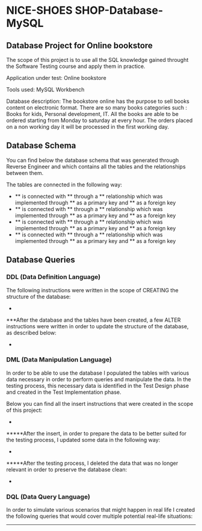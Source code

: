 # NICE-SHOES SHOP-Database-MySQL
## Database Project for **Online bookstore**
The scope of this project is to use all the SQL knowledge gained throught the Software Testing course and apply them in practice.

Application under test: Online bookstore

Tools used: MySQL Workbench

Database description: The bookstore online has the purpose to sell books content on electronic format. There are so many books categories such : Books for kids, Personal development, IT. All the books are able to be ordered starting from Monday to saturday at every hour. The orders placed on a non working day it will be processed in the first working day.

## Database Schema 

You can find below the database schema that was generated through Reverse Engineer and which contains all the tables and the relationships between them.

The tables are connected in the following way:
- **  is connected with ** through a ** relationship which was implemented through ** as a primary key and ** as a foreign key
- **  is connected with ** through a ** relationship which was implemented through ** as a primary key and ** as a foreign key
- **  is connected with ** through a ** relationship which was implemented through ** as a primary key and ** as a foreign key
- **  is connected with ** through a ** relationship which was implemented through ** as a primary key and ** as a foreign key

## Database Queries

### DDL (Data Definition Language)

The following instructions were written in the scope of CREATING the structure of the database:


*


***After the database and the tables have been created, a few ALTER instructions were written in order to update the structure of the database, as described below:


*


### DML (Data Manipulation Language)

In order to be able to use the database I populated the tables with various data necessary in order to perform queries and manipulate the data. 
In the testing process, this necessary data is identified in the Test Design phase and created in the Test Implementation phase. 

Below you can find all the insert instructions that were created in the scope of this project:


*


*****After the insert, in order to prepare the data to be better suited for the testing process, I updated some data in the following way:


*


*****After the testing process, I deleted the data that was no longer relevant in order to preserve the database clean: 


*


### DQL (Data Query Language)


In order to simulate various scenarios that might happen in real life I created the following queries that would cover multiple potential real-life situations:

*********

